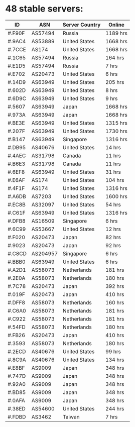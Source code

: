 # 48 stable servers:

| ID | ASN | Server Country | Online |
| ------ | ------ | ------ | ------ |
| #.F90F | AS57494 | Russia | 1189 hrs |
| #.9AC4 | AS53889 | United States | 1668 hrs |
| #.7CCE | AS174 | United States | 1668 hrs |
| #.1C65 | AS57494 | Russia | 164 hrs |
| #.E1D5 | AS57494 | Russia | 7 hrs |
| #.E702 | AS20473 | United States | 6 hrs |
| #.14D9 | AS63949 | United States | 205 hrs |
| #.602D | AS63949 | United States | 8 hrs |
| #.6D9C | AS63949 | United States | 9 hrs |
| #.5607 | AS63949 | Japan | 1668 hrs |
| #.973A | AS63949 | Japan | 1668 hrs |
| #.BE3E | AS63949 | United States | 1315 hrs |
| #.207F | AS63949 | United States | 1730 hrs |
| #.B147 | AS63949 | Singapore | 1316 hrs |
| #.DB95 | AS40676 | United States | 14 hrs |
| #.4AEC | AS31798 | Canada | 11 hrs |
| #.B6E3 | AS31798 | Canada | 11 hrs |
| #.6EF8 | AS63949 | United States | 31 hrs |
| #.E6AF | AS174 | United States | 104 hrs |
| #.4F1F | AS174 | United States | 1316 hrs |
| #.A6DB | AS7203 | United States | 1600 hrs |
| #.EC8B | AS32097 | United States | 54 hrs |
| #.C61F | AS63949 | United States | 1316 hrs |
| #.DFB8 | AS16509 | Singapore | 6 hrs |
| #.6C99 | AS53667 | United States | 12 hrs |
| #.F020 | AS20473 | Japan | 82 hrs |
| #.9023 | AS20473 | Japan | 92 hrs |
| #.C8CD | AS204957 | Singapore | 6 hrs |
| #.BBB0 | AS63949 | United States | 6 hrs |
| #.A2D1 | AS58073 | Netherlands | 181 hrs |
| #.2E0A | AS58073 | Netherlands | 180 hrs |
| #.7C78 | AS20473 | Japan | 392 hrs |
| #.019F | AS20473 | Japan | 410 hrs |
| #.DFF8 | AS58073 | Netherlands | 160 hrs |
| #.C6A0 | AS58073 | Netherlands | 181 hrs |
| #.C922 | AS58073 | Netherlands | 181 hrs |
| #.54FD | AS58073 | Netherlands | 180 hrs |
| #.FB26 | AS20473 | Japan | 410 hrs |
| #.3593 | AS58073 | Netherlands | 180 hrs |
| #.2ECD | AS40676 | United States | 99 hrs |
| #.8C9A | AS40676 | United States | 134 hrs |
| #.E8BF | AS9009 | Japan | 348 hrs |
| #.747D | AS9009 | Japan | 348 hrs |
| #.92A0 | AS9009 | Japan | 348 hrs |
| #.BD85 | AS9009 | Japan | 348 hrs |
| #.0AFA | AS9009 | Japan | 348 hrs |
| #.38ED | AS54600 | United States | 244 hrs |
| #.FDBD | AS3462 | Taiwan | 7 hrs |

